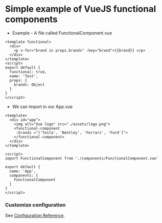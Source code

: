 # Simple example of VueJS functional components 

- Example - A file called FunctionalComponent.vue
```
<template functional>
  <div>
    <p v-for="brand in props.brands" :key="brand">{{brand}} </p>
  </div>
</template>
<script> 
export default {
  functional: true,
  name: 'Test',
  props: {
    brands: Object
  }  
}
</script>
```
- We can import in our App.vue 
```
<template>
  <div id="app">
    <img alt="Vue logo" src="./assets/logo.png">
    <functional-component 
     :brands ="['Tesla', 'Bentley', 'Ferrari', 'Ford']">
    </functional-component>
  </div>
</template>

<script>
import FunctionalComponent from './components/FunctionalComponent.vue'

export default {
  name: 'App',
  components: {
    FunctionalComponent
  }
}
</script>
```




### Customize configuration
See [Configuration Reference](https://cli.vuejs.org/config/).
